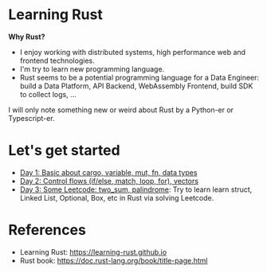 # Learning Rust

**Why Rust?**

- I enjoy working with distributed systems, high performance web and frontend technologies.
- I'm try to learn new programming language.
- Rust seems to be a potential programming language for a Data Engineer: build a Data Platform, API Backend, WebAssembly Frontend, build SDK to collect logs, ...

I will only note something new or weird about Rust by a Python-er or Typescript-er.

# Let's get started

- [Day 1: Basic about cargo, variable, mut, fn, data types](day1)
- [Day 2: Control flows (if/else, match, loop, for), vectors](day2)
- [Day 3: Some Leetcode: two_sum, palindrome](day3): Try to learn learn struct, Linked List, Optional, Box, etc in Rust via solving Leetcode.


# References

- Learning Rust: https://learning-rust.github.io
- Rust book: https://doc.rust-lang.org/book/title-page.html
